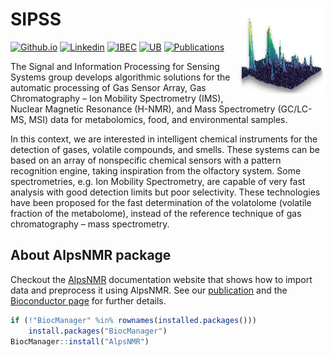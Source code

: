 # SIPSS <img src='android-chrome-192x192.png' align="right" height="139" />

[![Github.io](https://img.shields.io/static/v1?label=Github&message=Page&color=yellow)](https://sipss.github.io/)
[![Linkedin](https://img.shields.io/static/v1?label=Linkedin&message=Profile&color=darkblue)](https://www.linkedin.com/in/santiago-marco-ibec-ub/)
[![IBEC](https://img.shields.io/static/v1?label=IBEC&message=Page&color=lightgreen)](https://ibecbarcelona.eu/sensingsys)
[![UB](https://img.shields.io/static/v1?label=UB&message=Page&color=orange)](https://www.ub.edu/portal/web/dp-electronics/research-groups1)
[![Publications](https://img.shields.io/static/v1?label=Scholar&message=Publications&color=blue)](https://scholar.google.es/citations?user=ql79H9cAAAAJ&hl=es&oi=ao)

The Signal and Information Processing for Sensing Systems group develops algorithmic solutions for the automatic processing of Gas Sensor Array, Gas Chromatography – Ion Mobility Spectrometry (IMS), Nuclear Magnetic Resonance (H-NMR), and Mass Spectrometry (GC/LC-MS, MSI) data for metabolomics, food, and environmental samples.

In this context, we are interested in intelligent chemical instruments for the detection of gases, volatile compounds, and smells. These systems can be based on an array of nonspecific chemical sensors with a pattern recognition engine, taking inspiration from the olfactory system. Some spectrometries, e.g. Ion Mobility Spectrometry, are capable of very fast analysis with good detection limits but poor selectivity. These technologies have been proposed for the fast determination of the volatolome (volatile fraction of the metabolome), instead of the reference technique of gas chromatography – mass spectrometry.


## About AlpsNMR package

Checkout the [AlpsNMR](https://sipss.github.io/AlpsNMR/index.html) documentation website that shows how to import data and preprocess it using AlpsNMR. See our [publication](https://doi.org/10.1093/bioinformatics/btaa022) and the [Bioconductor page](https://www.bioconductor.org/packages/release/bioc/html/AlpsNMR.html) for further details.


```r
if (!"BiocManager" %in% rownames(installed.packages()))  
    install.packages("BiocManager")  
BiocManager::install("AlpsNMR")
```


